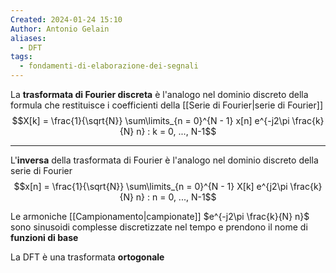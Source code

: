 ```yaml
---
Created: 2024-01-24 15:10
Author: Antonio Gelain
aliases:
  - DFT
tags:
  - fondamenti-di-elaborazione-dei-segnali
---
```


La **trasformata di Fourier discreta** è l'analogo nel dominio discreto della formula che restituisce i coefficienti della [[Serie di Fourier|serie di Fourier]]
$$X[k] = \frac{1}{\sqrt{N}} \sum\limits_{n = 0}^{N - 1} x[n] e^{-j2\pi \frac{k}{N} n} : k = 0, ..., N-1$$

---

L'**inversa** della trasformata di Fourier è l'analogo nel dominio discreto della serie di Fourier
$$x[n] = \frac{1}{\sqrt{N}} \sum\limits_{n = 0}^{N - 1} X[k] e^{j2\pi \frac{k}{N} n} : n = 0, ..., N-1$$

Le armoniche [[Campionamento|campionate]] $e^{-j2\pi \frac{k}{N} n}$ sono sinusoidi complesse discretizzate nel tempo e prendono il nome di **funzioni di base**

La DFT è una trasformata **ortogonale**
